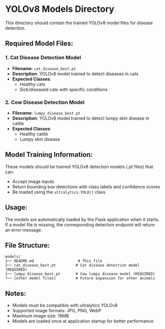 # YOLOv8 Models Directory

This directory should contain the trained YOLOv8 model files for disease detection.

## Required Model Files:

### 1. Cat Disease Detection Model
- **Filename**: `cat_disease_best.pt`
- **Description**: YOLOv8 model trained to detect diseases in cats
- **Expected Classes**: 
  - Healthy cats
  - Sick/diseased cats with specific conditions

### 2. Cow Disease Detection Model  
- **Filename**: `lumpy_disease_best.pt`
- **Description**: YOLOv8 model trained to detect lumpy skin disease in cattle
- **Expected Classes**:
  - Healthy cattle
  - Lumpy skin disease

## Model Training Information:

These models should be trained YOLOv8 detection models (.pt files) that can:
- Accept image inputs
- Return bounding box detections with class labels and confidence scores
- Be loaded using the `ultralytics.YOLO()` class

## Usage:

The models are automatically loaded by the Flask application when it starts. If a model file is missing, the corresponding detection endpoint will return an error message.

## File Structure:
```
models/
├── README.md                    # This file
├── cat_disease_best.pt         # Cat disease detection model (REQUIRED)
├── lumpy_disease_best.pt       # Cow lumpy disease model (REQUIRED)
└── [other model files]         # Future expansion for other animals
```

## Notes:
- Models must be compatible with ultralytics YOLOv8
- Supported image formats: JPG, PNG, WebP
- Maximum image size: 16MB
- Models are loaded once at application startup for better performance